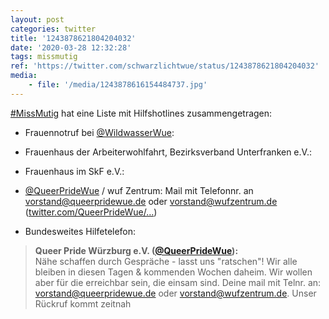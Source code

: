```yaml
---
layout: post
categories: twitter
title: '1243878621804204032'
date: '2020-03-28 12:32:28'
tags: missmutig
ref: 'https://twitter.com/schwarzlichtwue/status/1243878621804204032'
media:
    - file: '/media/1243878616154484737.jpg'
---
```

[#MissMutig](/t/missmutig) hat eine Liste mit Hilfshotlines zusammengetragen:



- Frauennotruf bei [@WildwasserWue](https://twitter.com/WildwasserWue):

- Frauenhaus der Arbeiterwohlfahrt, Bezirksverband Unterfranken e.V.:

- Frauenhaus im SkF e.V.: 
- [@QueerPrideWue](https://twitter.com/QueerPrideWue) / wuf Zentrum: Mail mit Telefonnr. an vorstand@queerpridewue.de oder vorstand@wufzentrum.de ([twitter.com/QueerPrideWue/…](https://twitter.com/QueerPrideWue/status/1241387545675603970?s=19))

- Bundesweites Hilfetelefon:
> <b>Queer Pride Würzburg e.V. ([@QueerPrideWue](https://twitter.com/QueerPrideWue)):</b>  
>Nähe schaffen durch Gespräche - lasst uns "ratschen"! Wir alle bleiben in diesen Tagen &amp; kommenden Wochen daheim. Wir wollen aber für die erreichbar sein, die einsam sind. Deine mail mit Telnr. an: vorstand@queerpridewue.de oder vorstand@wufzentrum.de. Unser Rückruf kommt zeitnah   

